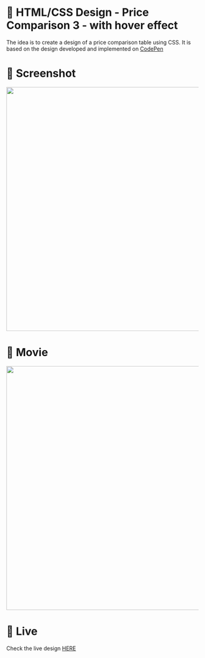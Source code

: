 # 🎨 HTML/CSS Design - Price Comparison 3 - with hover effect

The idea is to create a design of a price comparison table using CSS. It is based on the design developed and implemented on [CodePen](https://codepen.io/Nidheesh/pen/LLeaYe)


# 📸 Screenshot

<img src="https://storage.googleapis.com/rfribeiro-css/price-comparison-03/presentation.png" width="640">


# 🎥 Movie

<img src="https://storage.googleapis.com/rfribeiro-css/price-comparison-03/presentation.gif" width="640">



# 🚀 Live

Check the live design [HERE](https://storage.googleapis.com/rfribeiro-css/price-comparison-03/index.html)